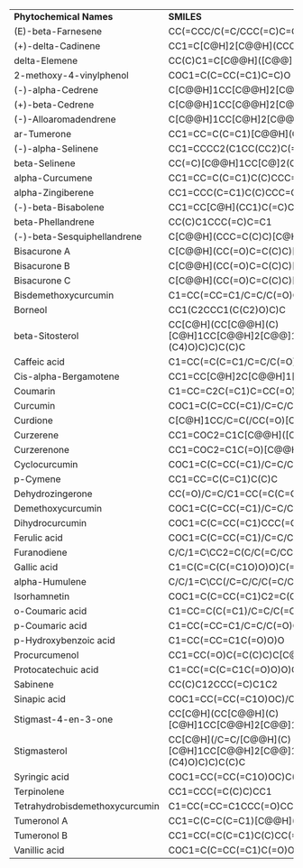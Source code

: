 |                                |                                                                                                               |
| ------------------------------ | ------------------------------------------------------------------------------------------------------------- |
| **Phytochemical Names**            | **SMILES**                                                                                                        |
| (E)-beta-Farnesene             | CC(=CCC/C(=C/CCC(=C)C=C)/C)C                                                                                  |
| (+)-delta-Cadinene             | CC1=C\[C\@H]2\[C@@H]\(CCC(=C2CC1)C)C(C)C                                                                      |
| delta-Elemene                  | CC(C)C1=C\[C@@H]\(\[C@@]\(CC1)(C)C=C)C(=C)C                                                                   |
| 2-methoxy-4-vinylphenol        | COC1=C(C=CC(=C1)C=C)O                                                                                         |
| (-)-alpha-Cedrene              | C\[C@@H]1CC\[C@@H]2\[C@]13CC=C(\[C\@H]\(C3)C2(C)C)C                                                           |
| (+)-beta-Cedrene               | C\[C@@H]1CC\[C@@H]2\[C@]13CCC(=C)\[C\@H]\(C3)C2(C)C                                                           |
| (-)-Alloaromadendrene          | C\[C@@H]1CC\[C\@H]2\[C@@H]1\[C\@H]3\[C\@H]\(C3(C)C)CCC2=C                                                     |
| ar-Tumerone                    | CC1=CC=C(C=C1)\[C@@H]\(C)CC(=O)C=C(C)C                                                                        |
| (-)-alpha-Selinene             | CC1=CCCC2(C1CC(CC2)C(=C)C)C                                                                                   |
| beta-Selinene                  | CC(=C)\[C@@H]1CC\[C@]2(CCCC(=C)\[C@@H]2C1)C                                                                   |
| alpha-Curcumene                | CC1=CC=C(C=C1)C(C)CCC=C(C)C                                                                                   |
| alpha-Zingiberene              | CC1=CCC(C=C1)C(C)CCC=C(C)C                                                                                    |
| (-)-beta-Bisabolene            | CC1=CC\[C\@H]\(CC1)C(=C)CCC=C(C)C                                                                             |
| beta-Phellandrene              | CC(C)C1CCC(=C)C=C1                                                                                            |
| (-)-beta-Sesquiphellandrene    | C\[C@@H]\(CCC=C(C)C)\[C\@H]1CCC(=C)C=C1                                                                       |
| Bisacurone A                   | C\[C@@H]\(CC(=O)C=C(C)C)\[C\@H]1C\[C@@H]\(\[C@]\(C=C1)(C)O)O                                                  |
| Bisacurone B                   | C\[C@@H]\(CC(=O)C=C(C)C)\[C\@H]1C\[C\@H]\(\[C@@]\(C=C1)(C)O)O                                                 |
| Bisacurone C                   | C\[C@@H]\(CC(=O)C=C(C)C)\[C\@H]1C\[C\@H]\(\[C@]\(C=C1)(C)O)O                                                  |
| Bisdemethoxycurcumin           | C1=CC(=CC=C1/C=C/C(=O)CC(=O)/C=C/C2=CC=C(C=C2)O)O                                                             |
| Borneol                        | CC1(C2CCC1(C(C2)O)C)C                                                                                         |
| beta-Sitosterol                | CC\[C\@H]\(CC\[C@@H]\(C)\[C\@H]1CC\[C@@H]2\[C@@]1(CC\[C\@H]3\[C\@H]2CC=C4\[C@@]3(CC\[C@@H]\(C4)O)C)C)C(C)C    |
| Caffeic acid                   | C1=CC(=C(C=C1/C=C/C(=O)O)O)O                                                                                  |
| Cis-alpha-Bergamotene          | CC1=CC\[C\@H]2C\[C@@H]1\[C@@]2(C)CCC=C(C)C                                                                    |
| Coumarin                       | C1=CC=C2C(=C1)C=CC(=O)O2                                                                                      |
| Curcumin                       | COC1=C(C=CC(=C1)/C=C/C(=O)CC(=O)/C=C/C2=CC(=C(C=C2)O)OC)O                                                     |
| Curdione                       | C\[C\@H]1CC/C=C(/CC(=O)\[C@@H]\(CC1=O)C(C)C)\C                                                                |
| Curzerene                      | CC1=COC2=C1C\[C@@H]\(\[C@@]\(C2)(C)C=C)C(=C)C                                                                 |
| Curzerenone                    | CC1=COC2=C1C(=O)\[C@@H]\(\[C@@]\(C2)(C)C=C)C(=C)C                                                             |
| Cyclocurcumin                  | COC1=C(C=CC(=C1)/C=C/C2=CC(=O)CC(O2)C3=CC(=C(C=C3)O)OC)O                                                      |
| p-Cymene                       | CC1=CC=C(C=C1)C(C)C                                                                                           |
| Dehydrozingerone               | CC(=O)/C=C/C1=CC(=C(C=C1)O)OC                                                                                 |
| Demethoxycurcumin              | COC1=C(C=CC(=C1)/C=C/C(=O)CC(=O)/C=C/C2=CC=C(C=C2)O)O                                                         |
| Dihydrocurcumin                | COC1=C(C=CC(=C1)CCC(=O)CC(=O)/C=C/C2=CC(=C(C=C2)O)OC)O                                                        |
| Ferulic acid                   | COC1=C(C=CC(=C1)/C=C/C(=O)O)O                                                                                 |
| Furanodiene                    | C/C/1=C\CC2=C(C/C(=C/CC1)/C)OC=C2C                                                                            |
| Gallic acid                    | C1=C(C=C(C(=C1O)O)O)C(=O)O                                                                                    |
| alpha-Humulene                 | C/C/1=C\CC(/C=C/C/C(=C/CC1)/C)(C)C                                                                            |
| Isorhamnetin                   | COC1=C(C=CC(=C1)C2=C(C(=O)C3=C(C=C(C=C3O2)O)O)O)O                                                             |
| o-Coumaric acid                | C1=CC=C(C(=C1)/C=C/C(=O)O)O                                                                                   |
| p-Coumaric acid                | C1=CC(=CC=C1/C=C/C(=O)O)O                                                                                     |
| p-Hydroxybenzoic acid          | C1=CC(=CC=C1C(=O)O)O                                                                                          |
| Procurcumenol                  | CC1=CC(=O)C(=C(C)C)C\[C\@H]2\[C\@H]1CC\[C@]2(C)O                                                              |
| Protocatechuic acid            | C1=CC(=C(C=C1C(=O)O)O)O                                                                                       |
| Sabinene                       | CC(C)C12CCC(=C)C1C2                                                                                           |
| Sinapic acid                   | COC1=CC(=CC(=C1O)OC)/C=C/C(=O)O                                                                               |
| Stigmast-4-en-3-one            | CC\[C\@H]\(CC\[C@@H]\(C)\[C\@H]1CC\[C@@H]2\[C@@]1(CC\[C\@H]3\[C\@H]2CCC4=CC(=O)CC\[C@]34C)C)C(C)C             |
| Stigmasterol                   | CC\[C\@H]\(/C=C/\[C@@H]\(C)\[C\@H]1CC\[C@@H]2\[C@@]1(CC\[C\@H]3\[C\@H]2CC=C4\[C@@]3(CC\[C@@H]\(C4)O)C)C)C(C)C |
| Syringic acid                  | COC1=CC(=CC(=C1O)OC)C(=O)O                                                                                    |
| Terpinolene                    | CC1=CCC(=C(C)C)CC1                                                                                            |
| Tetrahydrobisdemethoxycurcumin | C1=CC(=CC=C1CCC(=O)CC(=O)CCC2=CC=C(C=C2)O)O                                                                   |
| Tumeronol A                    | CC1=C(C=C(C=C1)\[C@@H]\(C)CC(=O)C=C(C)C)O                                                                     |
| Tumeronol B                    | CC1=CC(=C(C=C1)C(C)CC(=O)C=C(C)C)O                                                                            |
| Vanillic acid                  | COC1=C(C=CC(=C1)C(=O)O)O                                                                                      |
